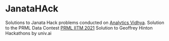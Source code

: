 # JanataHAck
Solutions to Janata Hack problems conducted on <a href='http://datahack.analyticsvidhya.com/'>Analytics Vidhya</a>.
Solution to the PRML Data Contest <a href='https://www.kaggle.com/c/prml-data-contest-jan-2021/leaderboard'>PRML IITM 2021</a>
Solution to Geoffrey Hinton Hackathons by univ.ai
